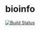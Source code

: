 # bioinfo
[![Build Status](https://travis-ci.org/globalbioticinteractions/bioinfo.svg?branch=master)](https://travis-ci.org/globalbioticinteractions/bioinfo)
